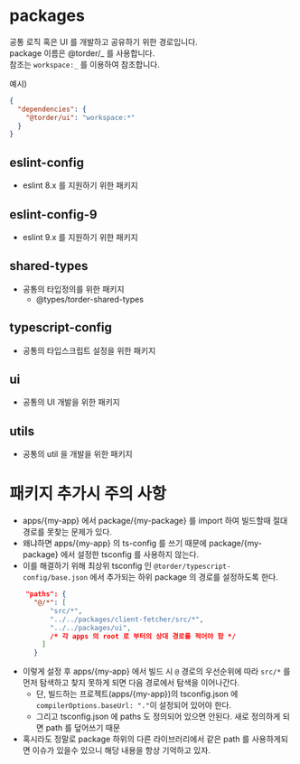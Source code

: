 # packages

공통 로직 혹은 UI 를 개발하고 공유하기 위한 경로입니다. <br/>
package 이름은 @torder/_ 를 사용합니다. <br/>
참조는 `workspace:_` 를 이용하여 참조합니다. <br/>

예시)

```json
{
  "dependencies": {
    "@torder/ui": "workspace:*"
  }
}
```

## eslint-config

- eslint 8.x 를 지원하기 위한 패키지

## eslint-config-9

- eslint 9.x 를 지원하기 위한 패키지

## shared-types

- 공통의 타입정의를 위한 패키지
  - @types/torder-shared-types

## typescript-config

- 공통의 타입스크립트 설정을 위한 패키지

## ui

- 공통의 UI 개발을 위한 패키지

## utils

- 공통의 util 을 개발을 위한 패키지

# 패키지 추가시 주의 사항
- apps/{my-app} 에서 package/{my-package} 를 import 하여 빌드할때 절대 경로를 못찾는 문제가 있다.
- 왜냐하면 apps/{my-app} 의 ts-config 를 쓰기 때문에 package/{my-package} 에서 설정한 tsconfig 를 사용하지 않는다.
- 이를 해결하기 위해 최상위 tsconfig 인 `@torder/typescript-config/base.json` 에서 추가되는 하위 package 의 경로를 설정하도록 한다.
```json
    "paths": {
      "@/*": [
          "src/*",
          "../../packages/client-fetcher/src/*",
          "../../packages/ui",
          /* 각 apps 의 root 로 부터의 상대 경로를 적어야 함 */
        ]
      }
```
- 이렇게 설정 후 apps/{my-app} 에서 빌드 시 `@` 경로의 우선순위에 따라 `src/*` 를 먼저 탐색하고 찾지 못하게 되면 다음 경로에서 탐색을 이어나간다.
  - 단, 빌드하는 프로젝트(apps/{my-app})의 tsconfig.json 에 `compilerOptions.baseUrl: "."`이 설정되어 있어야 한다.
  - 그리고 tsconfig.json 에 paths 도 정의되어 있으면 안된다. 새로 정의하게 되면 path 를 덮어쓰기 때문
- 혹시라도 정말로 package 하위의 다른 라이브러리에서 같은 path 를 사용하게되면 이슈가 있을수 있으니 해당 내용을 항상 기억하고 있자. 
